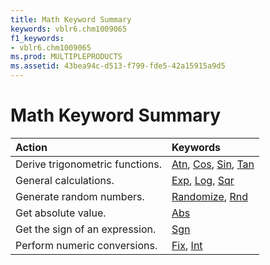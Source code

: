 ```yaml
---
title: Math Keyword Summary
keywords: vblr6.chm1009065
f1_keywords:
- vblr6.chm1009065
ms.prod: MULTIPLEPRODUCTS
ms.assetid: 43bea94c-d513-f799-fde5-42a15915a9d5
---
```



# Math Keyword Summary


|**Action**|**Keywords**|
|:-----|:-----|
|Derive trigonometric functions.|[Atn](atn-function.md), [Cos](cos-function.md), [Sin](sin-function.md), [Tan](tan-function.md)|
|General calculations.|[Exp](exp-function.md), [Log](log-function.md), [Sqr](sqr-function.md)|
|Generate random numbers.|[Randomize](randomize-statement.md), [Rnd](rnd-function.md)|
|Get absolute value.|[Abs](abs-function.md)|
|Get the sign of an expression.|[Sgn](sgn-function.md)|
|Perform numeric conversions.|[Fix](int-fix-functions.md), [Int](int-fix-functions.md)|

